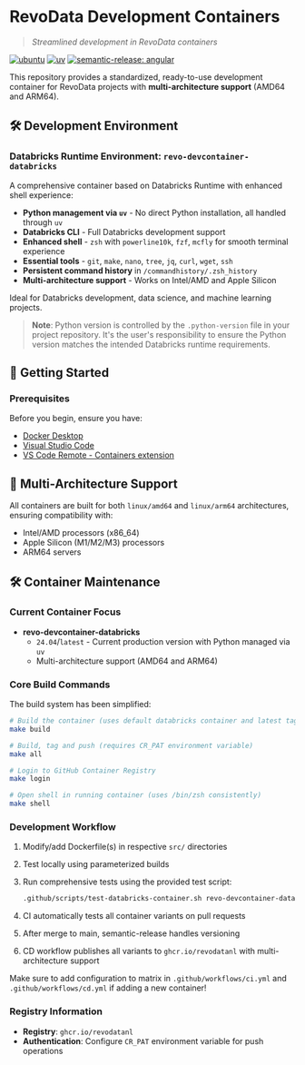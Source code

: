 # RevoData Development Containers

> *Streamlined development in RevoData containers*

[![ubuntu](https://img.shields.io/badge/ubuntu-24.04-orange)](https://ubuntu.com)
[![uv](https://img.shields.io/endpoint?url=https://raw.githubusercontent.com/astral-sh/uv/main/assets/badge/v0.json)](https://github.com/astral-sh/uv)
[![semantic-release: angular](https://img.shields.io/badge/semantic--release-angular-e10079?logo=semantic-release)](https://github.com/semantic-release/semantic-release)

This repository provides a standardized, ready-to-use development container for RevoData projects with **multi-architecture support** (AMD64 and ARM64).

## 🛠️ Development Environment

### Databricks Runtime Environment: `revo-devcontainer-databricks`

A comprehensive container based on Databricks Runtime with enhanced shell experience:

- **Python management via `uv`** - No direct Python installation, all handled through `uv`
- **Databricks CLI** - Full Databricks development support
- **Enhanced shell** - `zsh` with `powerline10k`, `fzf`, `mcfly` for smooth terminal experience
- **Essential tools** - `git`, `make`, `nano`, `tree`, `jq`, `curl`, `wget`, `ssh`
- **Persistent command history** in `/commandhistory/.zsh_history`
- **Multi-architecture support** - Works on Intel/AMD and Apple Silicon

Ideal for Databricks development, data science, and machine learning projects.

> **Note**: Python version is controlled by the `.python-version` file in your project repository. It's the user's responsibility to ensure the Python version matches the intended Databricks runtime requirements.

## 🚀 Getting Started

### Prerequisites

Before you begin, ensure you have:

- [Docker Desktop](https://www.docker.com/products/docker-desktop)
- [Visual Studio Code](https://code.visualstudio.com/)
- [VS Code Remote - Containers extension](https://marketplace.visualstudio.com/items?itemName=ms-vscode-remote.remote-containers)

## 🚀 Multi-Architecture Support

All containers are built for both `linux/amd64` and `linux/arm64` architectures, ensuring compatibility with:

- Intel/AMD processors (x86_64)
- Apple Silicon (M1/M2/M3) processors
- ARM64 servers

## 🛠️ Container Maintenance

### Current Container Focus

- **revo-devcontainer-databricks**
  - `24.04`/`latest` - Current production version with Python managed via `uv`
  - Multi-architecture support (AMD64 and ARM64)

### Core Build Commands

The build system has been simplified:

```bash
# Build the container (uses default databricks container and latest tag)
make build

# Build, tag and push (requires CR_PAT environment variable)
make all

# Login to GitHub Container Registry
make login

# Open shell in running container (uses /bin/zsh consistently)
make shell
```

### Development Workflow

1. Modify/add Dockerfile(s) in respective `src/` directories
2. Test locally using parameterized builds
3. Run comprehensive tests using the provided test script:

   ```bash
   .github/scripts/test-databricks-container.sh revo-devcontainer-databricks latest 3.12.4
   ```

4. CI automatically tests all container variants on pull requests
5. After merge to main, semantic-release handles versioning
6. CD workflow publishes all variants to `ghcr.io/revodatanl` with multi-architecture support

Make sure to add configuration to matrix in `.github/workflows/ci.yml` and `.github/workflows/cd.yml` if adding a new container!

### Registry Information

- **Registry**: `ghcr.io/revodatanl`
- **Authentication**: Configure `CR_PAT` environment variable for push operations
